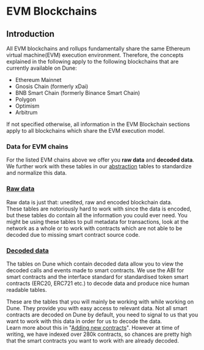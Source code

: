 # EVM Blockchains

## Introduction

All EVM blockchains and rollups fundamentally share the same Ethereum virtual machine(EVM) execution environment. Therefore, the concepts explained in the following apply to the following blockchains that are currently available on Dune:

* Ethereum Mainnet
* Gnosis Chain (formerly xDai)
* BNB Smart Chain (formerly Binance Smart Chain)
* Polygon
* Optimism
* Arbitrum

If not specified otherwise, all information in the EVM Blockchain sections apply to all blockchains which share the EVM execution model.

### Data for EVM chains

For the listed EVM chains above we offer you **raw data** and **decoded data**. We further work with these tables in our [abstraction](../abstractions/) tables to standardize and normalize this data.

### ****[**Raw data**](raw-data/)****

Raw data is just that: unedited, raw and encoded blockchain data. \
These tables are notoriously hard to work with since the data is encoded, but these tables do contain all the information you could ever need. You might be using these tables to pull metadata for transactions, look at the network as a whole or to work with contracts which are not able to be decoded due to missing smart contract source code.&#x20;

### ****[**Decoded data**](./#decoded-data)****

The tables on Dune which contain decoded data allow you to view the decoded calls and events made to smart contracts. We use the ABI for smart contracts and the interface standard for standardised token smart contracts (ERC20, ERC721 etc.) to decode data and produce nice human readable tables.

These are the tables that you will mainly be working with while working on Dune. They provide you with easy access to relevant data. Not all smart contracts are decoded on Dune by default, you need to signal to us that you want to work with this data in order for us to decode the data.\
Learn more about this in "[Adding new contracts](../../duneapp/adding-new-contracts.md)". However at time of writing, we have indexed over 280k contracts, so chances are pretty high that the smart contracts you want to work with are already decoded.



